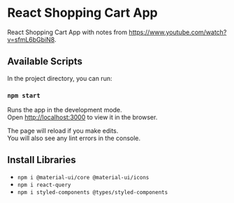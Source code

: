 # React Shopping Cart App

React Shopping Cart App with notes from https://www.youtube.com/watch?v=sfmL6bGbiN8.

## Available Scripts

In the project directory, you can run:

### `npm start`

Runs the app in the development mode.\
Open [http://localhost:3000](http://localhost:3000) to view it in the browser.

The page will reload if you make edits.\
You will also see any lint errors in the console.

## Install Libraries

* `npm i @material-ui/core @material-ui/icons`
* `npm i react-query`
* `npm i styled-components @types/styled-components`